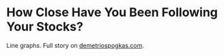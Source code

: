 # How Close Have You Been Following Your Stocks?

Line graphs. Full story on [demetriospogkas.com](http://bit.ly/Dem-US-Stocks).